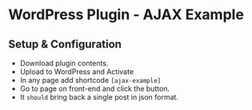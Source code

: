 # WordPress Plugin - AJAX Example

## Setup & Configuration
- Download plugin contents.
- Upload to WordPress and Activate
- In any page add shortcode `[ajax-example]`
- Go to page on front-end and click the button.
- It `should` bring back a single post in json format.
